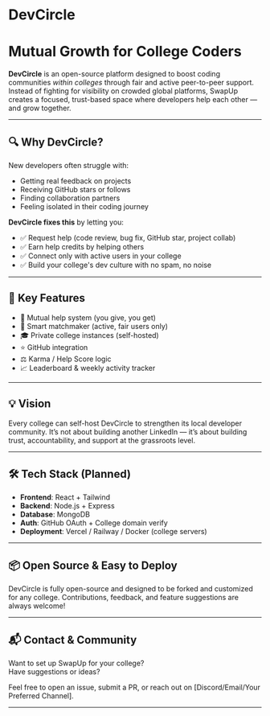 # DevCircle
# Mutual Growth for College Coders

**DevCircle** is an open-source platform designed to boost coding communities *within colleges* through fair and active peer-to-peer support. Instead of fighting for visibility on crowded global platforms, SwapUp creates a focused, trust-based space where developers help each other — and grow together.

---

## 🔍 Why DevCircle?

New developers often struggle with:
- Getting real feedback on projects
- Receiving GitHub stars or follows
- Finding collaboration partners
- Feeling isolated in their coding journey

**DevCircle fixes this** by letting you:
- ✅ Request help (code review, bug fix, GitHub star, project collab)
- ✅ Earn help credits by helping others
- ✅ Connect only with active users in your college
- ✅ Build your college's dev culture with no spam, no noise

---

## 🎯 Key Features

- 🔁 Mutual help system (you give, you get)
- 🧠 Smart matchmaker (active, fair users only)
- 🎓 Private college instances (self-hosted)
- ⭐ GitHub integration
- ⚖️ Karma / Help Score logic
- 📈 Leaderboard & weekly activity tracker

---

## 💡 Vision

Every college can self-host DevCircle to strengthen its local developer community. It’s not about building another LinkedIn — it’s about building trust, accountability, and support at the grassroots level.

---

## 🛠️ Tech Stack (Planned)

- **Frontend**: React + Tailwind
- **Backend**: Node.js + Express
- **Database**: MongoDB
- **Auth**: GitHub OAuth + College domain verify
- **Deployment**: Vercel / Railway / Docker (college servers)

---

## 📦 Open Source & Easy to Deploy

DevCircle is fully open-source and designed to be forked and customized for any college. Contributions, feedback, and feature suggestions are always welcome!

---

## 📬 Contact & Community

Want to set up SwapUp for your college?  
Have suggestions or ideas?

Feel free to open an issue, submit a PR, or reach out on [Discord/Email/Your Preferred Channel].

---
